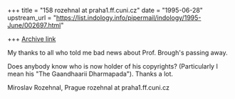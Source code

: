 +++
title = "158 rozehnal at praha1.ff.cuni.cz"
date = "1995-06-28"
upstream_url = "https://list.indology.info/pipermail/indology/1995-June/002697.html"

+++
[Archive link](https://list.indology.info/pipermail/indology/1995-June/002697.html)


My thanks to all who told me bad news about Prof. Brough's passing away.

Does anybody know who is now holder of his copyrights?
(Particularly I mean his "The Gaandhaarii Dharmapada").
Thanks a lot.

Miroslav Rozehnal, Prague
rozehnal at praha1.ff.cuni.cz





